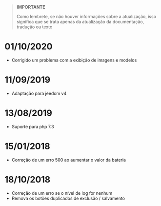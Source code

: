 >**IMPORTANTE**
>
>Como lembrete, se não houver informações sobre a atualização, isso significa que se trata apenas da atualização da documentação, tradução ou texto

# 01/10/2020

- Corrigido um problema com a exibição de imagens e modelos

# 11/09/2019

- Adaptação para jeedom v4

# 13/08/2019

- Suporte para php 7.3

# 15/01/2018

- Correção de um erro 500 ao aumentar o valor da bateria

# 18/10/2018

- Correção de um erro se o nível de log for nenhum
- Remova os botões duplicados de exclusão / salvamento
